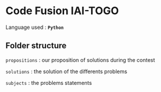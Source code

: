 # Code Fusion IAI-TOGO
Language used : **``Python``**

## Folder structure
`propositions` : our proposition of solutions during the contest

`solutions` : the solution of the differents problems

`subjects` : the problems statements

